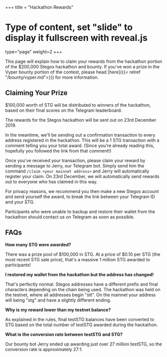 +++
title = "Hackathon Rewards"
# Type of content, set "slide" to display it fullscreen with reveal.js
type="page"
weight=2
+++

This page will explain how to claim your rewards from the hackathon portion of the $200,000 Stegos hackathon and bounty. If you've won a prize in the Vyper bounty portion of the contest, please head [here]({{< relref "/bounty/vyper.md">}}) for more information.

## Claiming Your Prize

$100,000 worth of STG will be distributed to winners of the hackathon, based on their final scores on the Telegram leaderboard. 

The rewards for the Stegos hackathon will be sent out on 23rd December 2019. 

In the meantime, we'll be sending out a confirmation transaction to every address registered in the hackathon. This will be a 1 STG transaction with a comment telling you your total award. (Since you're already reading this, hopefully you followed the link from that comment!)

Once you've received your transaction, please claim your reward by sending a message to Jerry, our Telegram bot. Simply send him the command `/claim <your mainnet address>` and Jerry will automatically register your claim. On 23rd December, we will automatically send rewards out to everyone who has claimed in this way.

For privacy reasons, we recommend you then make a new Stegos account and send yourself the award, to break the link between your Telegram ID and your STG.

Participants who were unable to backup and restore their wallet from the hackathon should contact us on Telegram as soon as possible.

## FAQs

**How many STG were awarded?**

There was a prize pool of $100,000 in STG. At a price of $0.10 per STG (the most recent STG sale price), that's a massive 1 million STG awarded to participants!

**I restored my wallet from the hackathon but the address has changed!**

That's perfectly normal. Stegos addresses have a different prefix and final characters depending on the chain being used. The hackathon was held on the testnet, where all addresses begin "stt". On the mainnet your address will being "stg" and have a slightly different ending.

**Why is my reward lower than my testnet balance?**

As explained in the rules, final testSTG balances have been converted to STG based on the total number of testSTG awarded during the hackathon.

**What is the conversion rate between testSTG and STG?**

Our bounty bot Jerry ended up awarding just over 27 million testSTG, so the conversion rate is approximately 27:1. 